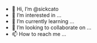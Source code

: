 - 👋 Hi, I’m @sickcato
- 👀 I’m interested in ...
- 🌱 I’m currently learning ...
- 💞️ I’m looking to collaborate on ...
- 📫 How to reach me ...

<!---
sickcato/sickcato is a ✨ special ✨ repository because its `README.md` (this file) appears on your GitHub profile.
You can click the Preview link to take a look at your changes.
--->
